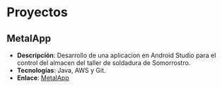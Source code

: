 # Proyectos

## MetalApp
- **Descripción**: Desarrollo de una aplicacion en Android Studio para el control del almacen del taller de soldadura de Somorrostro.
- **Tecnologías**: Java, AWS y Git.
- **Enlace**: [MetalApp](https://github.com/DAM3-2-RUSTEZE/MetalApp-Android)
